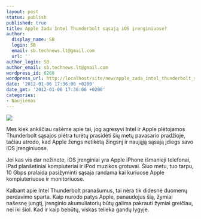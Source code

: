 ```yaml
---
layout: post
status: publish
published: true
title: Apple žada Intel Thunderbolt sąsają iOS įrenginiuose?
author:
  display_name: SB
  login: SB
  email: sb.technews.lt@gmail.com
  url: ''
author_login: SB
author_email: sb.technews.lt@gmail.com
wordpress_id: 6268
wordpress_url: http://localhost/site/new/apple_zada_intel_thunderbolt_sasaja_ios_irenginiuose/
date: '2012-01-06 17:36:06 +0200'
date_gmt: '2012-01-06 17:36:06 +0200'
categories:
- Naujienos
---
```

<div class="imgright"><img src="http://technews.lt/upload/Intel-Thunderbolt.jpg"  /></div>
<p>Mes kiek ankščiau rašėme apie tai, jog agresyvi Intel ir Apple plėtojamos Thunderbolt sąsajos plėtra turėtų prasidėti šių metų pavasario pradžioje, tačiau atrodo, kad Apple žengs netikėtą žingsnį ir naująją sąsają įdiegs savo iOS įrenginiuose.</p>
<p>Jei kas vis dar nežinote, iOS įrenginiai yra Apple iPhone išmanieji telefonai, iPad planšetiniai kompiuteriai ir iPod muzikos grotuvai. Šiuo metu, tuo tarpu, 10 Gbps pralaida pasižyminti sąsaja randama kai kuriuose Apple kompiuteriuose ir monitoriuose.</p>
<p>Kalbant apie Intel Thunderbolt pranašumus, tai nėra tik didesnė duomenų perdavimo sparta. Kaip nurodo patys Apple, panaudojus šią, žymiai našesnę jungtį, įrenginio akumuliatorių būtų galima pakrauti žymiai greičiau, nei iki šiol. Kad ir kaip bebūtų, viskas telieka gandų lygyje.</p>
